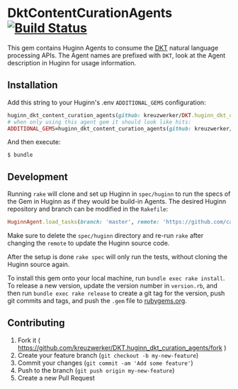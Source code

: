 # DktContentCurationAgents [![Build Status](https://travis-ci.org/kreuzwerker/DKT.huginn_dkt_curation_agents.svg?branch=master)](https://travis-ci.org/kreuzwerker/DKT.huginn_dkt_curation_agents)

This gem contains Huginn Agents to consume the [DKT](https://github.com/dkt-projekt/) natural language processing APIs. The Agent names are prefixed with `DKT`, look at the Agent description in Huginn for usage information.

## Installation

Add this string to your Huginn's .env `ADDITIONAL_GEMS` configuration:

```ruby
huginn_dkt_content_curation_agents(github: kreuzwerker/DKT.huginn_dkt_curation_agents)
# when only using this agent gem it should look like hits:
ADDITIONAL_GEMS=huginn_dkt_content_curation_agents(github: kreuzwerker/DKT.huginn_dkt_curation_agents)
```

And then execute:

    $ bundle

## Development

Running `rake` will clone and set up Huginn in `spec/huginn` to run the specs of the Gem in Huginn as if they would be build-in Agents. The desired Huginn repository and branch can be modified in the `Rakefile`:

```ruby
HuginnAgent.load_tasks(branch: 'master', remote: 'https://github.com/cantino/huginn.git')
```

Make sure to delete the `spec/huginn` directory and re-run `rake` after changing the `remote` to update the Huginn source code.

After the setup is done `rake spec` will only run the tests, without cloning the Huginn source again.

To install this gem onto your local machine, run `bundle exec rake install`. To release a new version, update the version number in `version.rb`, and then run `bundle exec rake release` to create a git tag for the version, push git commits and tags, and push the `.gem` file to [rubygems.org](https://rubygems.org).

## Contributing

1. Fork it ( https://github.com/kreuzwerker/DKT.huginn_dkt_curation_agents/fork )
2. Create your feature branch (`git checkout -b my-new-feature`)
3. Commit your changes (`git commit -am 'Add some feature'`)
4. Push to the branch (`git push origin my-new-feature`)
5. Create a new Pull Request
